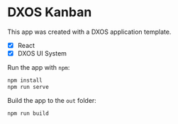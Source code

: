 # DXOS Kanban

This app was created with a DXOS application template.

- [x] React
- [x] DXOS UI System

Run the app with `npm`:

```bash
npm install
npm run serve
```

Build the app to the `out` folder:

```bash
npm run build
```

